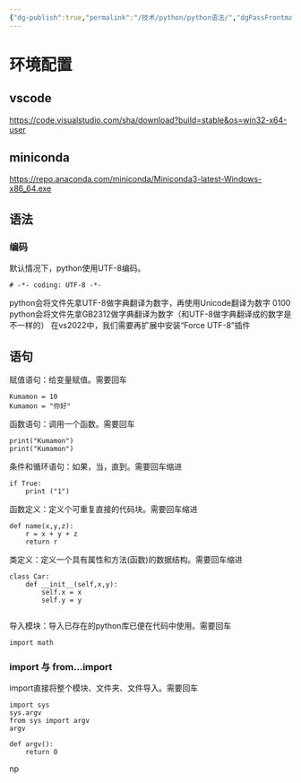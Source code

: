 ```yaml
---
{"dg-publish":true,"permalink":"/技术/python/python语法/","dgPassFrontmatter":true}
---
```


# 环境配置


## vscode
https://code.visualstudio.com/sha/download?build=stable&os=win32-x64-user
## miniconda

https://repo.anaconda.com/miniconda/Miniconda3-latest-Windows-x86_64.exe

## 语法
### 编码
默认情况下，python使用UTF-8编码。
```
# -*- coding: UTF-8 -*-
```
python会将文件先拿UTF-8做字典翻译为数字，再使用Unicode翻译为数字 0100
python会将文件先拿GB2312做字典翻译为数字（和UTF-8做字典翻译成的数字是不一样的）
在vs2022中，我们需要再扩展中安装“Force UTF-8”插件
## 语句
赋值语句：给变量赋值。需要回车
```
Kumamon = 10
Kumamon = "你好"
```
函数语句：调用一个函数。需要回车
```
print("Kumamon")
print("Kumamon")
```
条件和循环语句：如果，当，直到。需要回车缩进
```
if True: 
	print ("1")
```
函数定义：定义个可重复直接的代码块。需要回车缩进
```
def name(x,y,z):
	r = x + y + z
	return r
```
类定义：定义一个具有属性和方法(函数)的数据结构。需要回车缩进
```
class Car:
	def __init__(self,x,y):
		self.x = x
		self.y = y
		
```
导入模块：导入已存在的python库已便在代码中使用。需要回车
```
import math
```
### import 与 from...import
import直接将整个模块、文件夹、文件导入。需要回车
```
import sys
sys.argv
from sys import argv
argv

def argv():
	return 0
```
np